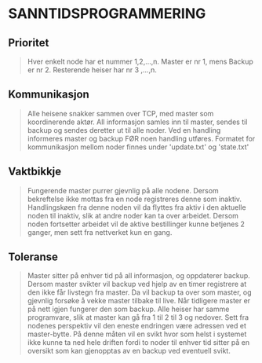# SANNTIDSPROGRAMMERING

## Prioritet

>Hver enkelt node har et nummer 1,2,...,n. Master er nr 1, mens Backup er nr 2. Resterende heiser har nr 3 ,...,n.

## Kommunikasjon
>Alle heisene snakker sammen over TCP, med master som koordinerende aktør. All informasjon samles inn til master, sendes til backup og sendes deretter ut til alle noder. Ved en handling informeres master og backup FØR noen handling utføres. Formatet for kommunikasjon mellom noder finnes under 'update.txt' og 'state.txt'

## Vaktbikkje
> Fungerende master purrer gjevnlig på alle nodene. Dersom bekreftelse ikke mottas fra en node registreres denne som inaktiv. Handlingskøen fra denne noden vil da flyttes fra aktiv i den aktuelle noden til inaktiv, slik at andre noder kan ta over arbeidet. Dersom noden fortsetter arbeidet vil de aktive bestillinger kunne betjenes 2 ganger, men sett fra nettverket kun en gang.

## Toleranse
> Master sitter på enhver tid på all informasjon, og oppdaterer backup. Dersom master svikter vil backup ved hjelp av en timer registrere at den ikke får livstegn fra master. Da vil backup ta over som master, og gjevnlig forsøke å vekke master tilbake til live. Når tidligere master er på nett igjen fungerer den som backup. Alle heiser har samme programvare, slik at master kan gå fra 1 til 2 til 3 og nedover.
Sett fra nodenes perspektiv vil den eneste endringen være adressen ved et master-bytte.
> På denne måten vil en svikt hvor som helst i systemet ikke kunne ta ned hele driften fordi to noder til enhver tid sitter på en oversikt som kan gjenopptas av en backup ved eventuell svikt.
